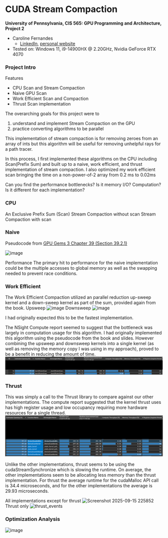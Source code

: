 CUDA Stream Compaction
======================

**University of Pennsylvania, CIS 565: GPU Programming and Architecture, Project 2**

* Caroline Fernandes
  * [LinkedIn](https://www.linkedin.com/in/caroline-fernandes-0-/), [personal website](https://0cfernandes00.wixsite.com/visualfx)
* Tested on: Windows 11, i9-14900HX @ 2.20GHz, Nvidia GeForce RTX 4070

### Project Intro

Features
- CPU Scan and Stream Compaction
- Naive GPU Scan
- Work Efficient Scan and Compaction
- Thrust Scan implementation
  
The overarching goals for this project were to
1) understand and implement Stream Compaction on the GPU
2) practice converting algorithms to be parallel 

This implementation of stream compaction is for removing zeroes from an array of ints but this algorithm will be useful for removing unhelpful rays for a path tracer.

In this process, I first implemented these algorithms on the CPU including Scan(Prefix Sum) and built up to a naive, work efficient, and thrust implementation of stream compaction.
I also optimized my work efficient scan bringing the time on a non-power-of-2 array from 0.2 ms to 0.02ms

Can you find the performance bottlenecks? Is it memory I/O? Computation? Is it different for each implementation?

### CPU
An Exclusive Prefix Sum (Scan)
Stream Compaction without scan
Stream Compaction with scan


### Naive
Pseudocode from [GPU Gems 3 Chapter 39 (Section 39.2.1)](https://developer.nvidia.com/gpugems/gpugems3/part-vi-gpu-computing/chapter-39-parallel-prefix-sum-scan-cuda)

<img width="552" height="164" alt="image" src="https://github.com/user-attachments/assets/ff3d5de7-79a9-44ac-ab81-98b86c4155b3" />

Performance
The primary hit to performance for the naive implementation could be the multiple accesses to global memory as well as the swapping needed to prevent race conditions.



### Work Efficient
The Work Efficient Compaction utilized an parallel reduction up-sweep kernel and a down-sweep kernel as part of the sum, provided again from the book.
Upsweep
<img width="662" height="192" alt="image" src="https://github.com/user-attachments/assets/a36a5b00-4338-4bbc-86a8-a4550b21b0fc" />
Downsweep
<img width="907" height="204" alt="image" src="https://github.com/user-attachments/assets/55a89ece-79a0-40a6-b7fa-a742e0848669" />

I had originally expected this to be the fastest implementation.


The NSight Compute report seemed to suggest that the bottleneck was largely in computation usage for this algorithm. I had originally implemented this algorithm using the pseudocode from the book and slides. However combining the upsweep and downsweep kernels into a single kernel (as well as removing the memory copy I was using in my approach), proved to be a benefit in reducing the amount of time.
![](img/workeff_scan_compute.png)

### Thrust
This was simply a call to the Thrust library to compare against our other implementations. The compute report suggested that the kernel thrust uses has high register usage and low occupancy requiring more hardware resources for a single thread.
![](img/thrust_compute.png)

Unlike the other implementations, thrust seems to be using the cudaStreamSynchronize which is slowing the runtime. On average, the other implementations seem to be allocating less memory than the thrust implementation. For thrust the average runtime for the cudaMalloc API call is 34.4 microseconds, and for the other implementations the average is 29.93 microseconds.


All implementations except for thrust
<img width="1062" height="211" alt="Screenshot 2025-09-15 225852" src="https://github.com/user-attachments/assets/86d45f3b-9953-4124-9617-3003d034e566" />
Thrust only
<img width="1073" height="155" alt="thrust_events" src="https://github.com/user-attachments/assets/3a834ca3-0f78-4976-9f9a-edb974cb2ea5" />

### Optimization Analysis

<img width="1592" height="270" alt="image" src="https://github.com/user-attachments/assets/b241883c-dc2b-4ae3-9b8f-004a867289f2" />

